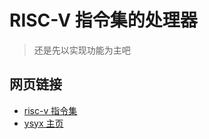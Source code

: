 # RISC-V 指令集的处理器

> 还是先以实现功能为主吧

## 网页链接

- [risc-v 指令集](https://github.com/riscv/riscv-isa-manual/)
- [ysyx 主页](https://ysyx.oscc.cc/docs/)
